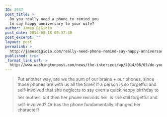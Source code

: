 ```yaml
---
ID: 2947
post_title: >
  Do you really need a phone to remind you
  to say happy anniversary to your wife?
author: James DiGioia
post_date: 2014-08-18 08:37:48
post_excerpt: ""
layout: post
permalink: >
  http://jamesdigioia.com/really-need-phone-remind-say-happy-anniversary-wife/
published: true
_format_link_url: >
  http://www.washingtonpost.com/news/the-intersect/wp/2014/08/05/do-you-really-need-a-phone-to-remind-you-to-say-happy-anniversary-to-your-wife/
---
```

> Put another way, are we the sum of our brains + our phones, since those phones are with us all the time? If a person is so forgetful and self-involved that she neglects to say even a quick happy birthday to her mother  but then her phone reminds her  is she still forgetful and self-involved? Or has the phone fundamentally changed her character?